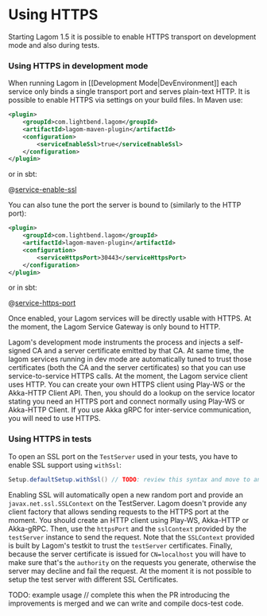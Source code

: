 # Using HTTPS

Starting Lagom 1.5 it is possible to enable HTTPS transport on development mode and also during tests.

### Using HTTPS in development mode

When running Lagom in [[Development Mode|DevEnvironment]] each service only binds a single transport port and serves plain-text HTTP. It is possible to enable HTTPS via settings on your build files. In Maven use:

```xml
<plugin>
    <groupId>com.lightbend.lagom</groupId>
    <artifactId>lagom-maven-plugin</artifactId>
    <configuration>
        <serviceEnableSsl>true</serviceEnableSsl>
    </configuration>
</plugin>
```

or in sbt:

@[service-enable-ssl](code/build-service.sbt)

You can also tune the port the server is bound to (similarly to the HTTP port):

```xml
<plugin>
    <groupId>com.lightbend.lagom</groupId>
    <artifactId>lagom-maven-plugin</artifactId>
    <configuration>
        <serviceHttpsPort>30443</serviceHttpsPort>
    </configuration>
</plugin>
```

or in sbt:

@[service-https-port](code/build-service.sbt)

Once enabled, your Lagom services will be directly usable with HTTPS. At the moment, the Lagom Service Gateway is only bound to HTTP.

Lagom's development mode instruments the process and injects a self-signed CA and a server certificate emitted by that CA. At same time, the lagom services running in dev mode are automatically tuned to trust those certificates (both the CA and the server certificates) so that you can use service-to-service HTTPS calls. At the moment, the Lagom service client uses HTTP. You can create your own HTTPS client using Play-WS or the Akka-HTTP Client API. Then, you should do a lookup on the service locator stating you need an HTTPS port and connect normally using Play-WS or Akka-HTTP Client. If you use Akka gRPC for inter-service communication, you will need to use HTTPS.

### Using HTTPS in tests

To open an SSL port on the `TestServer` used in your tests, you have to enable SSL support using `withSsl`:

```java
Setup.defaultSetup.withSsl() // TODO: review this syntax and move to an actual snippet before merging
```

Enabling SSL will automatically open a new random port and provide an `javax.net.ssl.SSLContext` on the TestServer. Lagom doesn't provide any client factory that allows sending requests to the HTTPS port at the moment. You should create an HTTP client using Play-WS, Akka-HTTP or Akka-gRPC. Then, use the `httpsPort` and the `sslContext` provided by the `testServer` instance to send the request. Note that the `SSLContext` provided is built by Lagom's testkit to trust the `testServer` certificates. Finally, because the server certificate is issued for `CN=localhost` you will have to make sure that's the `authority` on the requests you generate, otherwise the server may decline and fail the request. At the moment it is not possible to setup the test server with different SSL Certificates.  

TODO: example usage // complete this when the PR introducing the improvements is merged and we can write and compile docs-test code.
